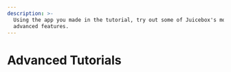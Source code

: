 ```yaml
---
description: >-
  Using the app you made in the tutorial, try out some of Juicebox's more
  advanced features.
---
```


# Advanced Tutorials

